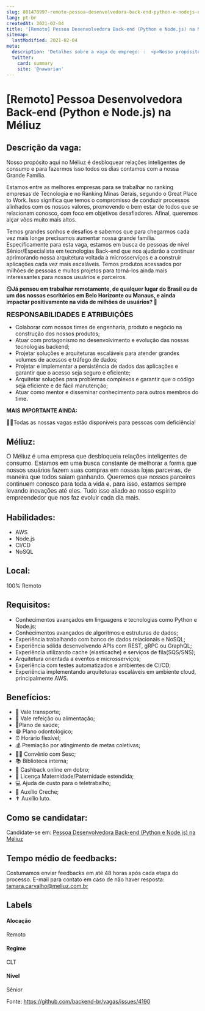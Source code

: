 ```yaml
---
slug: 801478997-remoto-pessoa-desenvolvedora-back-end-python-e-nodejs-na-meliuz
lang: pt-br
createdAt: 2021-02-04
title: '[Remoto] Pessoa Desenvolvedora Back-end (Python e Node.js) na Méliuz - Vaga de Emprego'
sitemap:
  lastModified: 2021-02-04
meta:
  description: 'Detalhes sobre a vaga de emprego: :  <p>Nosso propósito aqui no Méliuz é desbloquear relações inteligentes de consumo e para fazermos isso todos os dias contamos com a nossa Grande Família.</p> <p>Estamos entre as melhores empresas para se trabalhar no ranking empresas de Tecnologia e no Ranking Minas Gerais, segundo o Great Place to Work. Isso significa que temos o compromisso de conduzir processos alinhados com os nossos valores, promovendo o bem estar de todos que se relacionam conosco, com foco em objetivos desafiadores. Afinal, queremos alçar vôos muito mais altos.</p> <p>Temos grandes sonhos e desafios e sabemos que para chegarmos cada vez mais longe precisamos aumentar nossa grande família. Especificamente para esta vaga, estamos em busca de pessoas de nível Sênior/Especialista em tecnologias Back-end que nos ajudarão a continuar aprimorando nossa arquitetura voltada a microsserviços e a construir aplicações cada vez mais escaláveis. Temos produtos acessados por milhões de pessoas e muitos projetos para torná-los ainda mais interessantes para nossos usuários e parceiros.</p> <p><strong>😏Já pensou em trabalhar remotamente, de qualquer lugar do Brasil ou de um dos nossos escritórios em Belo Horizonte ou Manaus, e ainda impactar positivamente na vida de milhões de usuários? 🙌</strong></p> <p></p> <p><span style="font-size: 18px;"><strong>RESPONSABILIDADES E ATRIBUIÇÕES</strong></span></p> <ul> <li>Colaborar com nossos times de engenharia, produto e negócio na construção dos nossos produtos;</li> <li>Atuar com protagonismo no desenvolvimento e evolução das nossas tecnologias backend;</li> <li>Projetar soluções e arquiteturas escaláveis para atender grandes volumes de acessos e tráfego de dados;</li> <li>Projetar e implementar a persistência de dados das aplicações e garantir que o acesso seja seguro e eficiente;</li> <li>Arquitetar soluções para problemas complexos e garantir que o código seja eficiente e de fácil manutenção;</li> <li>Atuar como mentor e disseminar conhecimento para outros membros do time.</li> </ul> <p></p> <p><strong>MAIS IMPORTANTE AINDA:</strong></p> <p>👩‍💻Todas as nossas vagas estão disponíveis para pessoas com deficiência!</p>'
  twitter:
    card: summary
    site: '@nawarian'
---
```


# [Remoto] Pessoa Desenvolvedora Back-end (Python e Node.js) na Méliuz

## Descrição da vaga: 
 <p>Nosso propósito aqui no Méliuz é desbloquear relações inteligentes de consumo e para fazermos isso todos os dias contamos com a nossa Grande Família.</p>
<p>Estamos entre as melhores empresas para se trabalhar no ranking empresas de Tecnologia e no Ranking Minas Gerais, segundo o Great Place to Work. Isso significa que temos o compromisso de conduzir processos alinhados com os nossos valores, promovendo o bem estar de todos que se relacionam conosco, com foco em objetivos desafiadores. Afinal, queremos alçar vôos muito mais altos.</p>
<p>Temos grandes sonhos e desafios e sabemos que para chegarmos cada vez mais longe precisamos aumentar nossa grande família. Especificamente para esta vaga, estamos em busca de pessoas de nível Sênior/Especialista em tecnologias Back-end que nos ajudarão a continuar aprimorando nossa arquitetura voltada a microsserviços e a construir aplicações cada vez mais escaláveis. Temos produtos acessados por milhões de pessoas e muitos projetos para torná-los ainda mais interessantes para nossos usuários e parceiros.</p>
<p><strong>😏Já pensou em trabalhar remotamente, de qualquer lugar do Brasil ou de um dos nossos escritórios em Belo Horizonte ou Manaus, e ainda impactar positivamente na vida de milhões de usuários? 🙌</strong></p>
<p></p>
<p><span style="font-size: 18px;"><strong>RESPONSABILIDADES E ATRIBUIÇÕES</strong></span></p>
<ul>
<li>Colaborar com nossos times de engenharia, produto e negócio na construção dos nossos produtos;</li>
<li>Atuar com protagonismo no desenvolvimento e evolução das nossas tecnologias backend;</li>
<li>Projetar soluções e arquiteturas escaláveis para atender grandes volumes de acessos e tráfego de dados;</li>
<li>Projetar e implementar a persistência de dados das aplicações e garantir que o acesso seja seguro e eficiente;</li>
<li>Arquitetar soluções para problemas complexos e garantir que o código seja eficiente e de fácil manutenção;</li>
<li>Atuar como mentor e disseminar conhecimento para outros membros do time.</li>
</ul>
<p></p>
<p><strong>MAIS IMPORTANTE AINDA:</strong></p>
<p>👩‍💻Todas as nossas vagas estão disponíveis para pessoas com deficiência!</p>

## Méliuz: 
 <p><span style="color: rgb(30,32,34);background-color: rgb(255,255,255);font-size: 16px;font-family: Poppins, Helvetica, Arial, sans-serif;">O Méliuz é uma empresa que desbloqueia relações inteligentes de consumo. Estamos em uma busca constante de melhorar a forma que nossos usuários fazem suas compras em nossas lojas parceiras, de maneira que todos saiam ganhando. Queremos que nossos parceiros continuem conosco para toda a vida e, para isso, estamos sempre levando inovações até eles. Tudo isso aliado ao nosso espírito empreendedor que nos faz evoluir cada dia mais.</span>&nbsp;</p>
</p>

 ## Habilidades: 
 - AWS 
- Node.js 
- CI/CD 
- NoSQL

## Local: 
 100% Remoto

## Requisitos: 
 - Conhecimentos avançados em linguagens e tecnologias como Python e Node.js; 
- Conhecimentos avançados de algoritmos e estruturas de dados; 
- Experiência trabalhando com banco de dados relacionais e NoSQL; 
- Experiência sólida desenvolvendo APIs com REST, gRPC ou GraphQL; 
- Experiência utilizando cache (elasticache) e serviços de fila(SQS/SNS); 
- Arquitetura orientada a eventos e microsserviços; 
- Experiência com testes automatizados e ambientes de CI/CD; 
- Experiência implementando arquiteturas escaláveis em ambiente cloud, principalmente AWS.

## Benefícios: 
 - 🚈 Vale transporte; 
- 🥗 Vale refeição ou alimentação; 
- 🤩Plano de saúde; 
- 😁 Plano odontológico; 
- ⏰ Horário flexível; 
- 💰 Premiação por atingimento de metas coletivas; 
- 🏊‍♀ Convênio com Sesc; 
- 📚 Biblioteca interna; 
- 🤑 Cashback online em dobro; 
- 🤰 Licença Maternidade/Paternidade estendida; 
- 💻 Ajuda de custo para o teletrabalho; 
- 👶 Auxílio Creche; 
- ✝ Auxílio luto.

## Como se candidatar:
Candidate-se em: [Pessoa Desenvolvedora Back-end (Python e Node.js) na Méliuz](https://coodesh.com/vagas/pessoa-desenvolvedora-backend-seniorespecialista-vaga-remota-002652?origin=github&modal=open)

## Tempo médio de feedbacks:
 Costumamos enviar feedbacks em até 48 horas após cada etapa do processo. E-mail para contato em caso de não haver resposta: [tamara.carvalho@meliuz.com.br](mailto:tamara.carvalho@meliuz.com.br)

## Labels

#### Alocação
Remoto

#### Regime
CLT

#### Nível
Sênior

Fonte: https://github.com/backend-br/vagas/issues/4190
